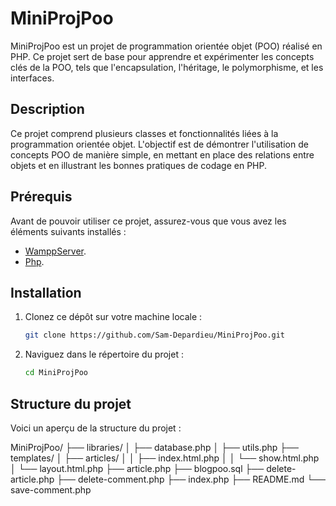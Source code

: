 # MiniProjPoo

MiniProjPoo est un projet de programmation orientée objet (POO) réalisé en PHP. Ce projet sert de base pour apprendre et expérimenter les concepts clés de la POO, tels que l'encapsulation, l'héritage, le polymorphisme, et les interfaces.

## Description

Ce projet comprend plusieurs classes et fonctionnalités liées à la programmation orientée objet. L'objectif est de démontrer l'utilisation de concepts POO de manière simple, en mettant en place des relations entre objets et en illustrant les bonnes pratiques de codage en PHP.

## Prérequis

Avant de pouvoir utiliser ce projet, assurez-vous que vous avez les éléments suivants installés :

- [WamppServer](https://sourceforge.net/projects/wampserver/files/WampServer%203/WampServer%203.0.0/wampserver3.3.7_x64.exe/download).
- [Php](https://www.php.net/downloads.php).

## Installation

1. Clonez ce dépôt sur votre machine locale :
   
   ```bash
   git clone https://github.com/Sam-Depardieu/MiniProjPoo.git
   ```

2. Naviguez dans le répertoire du projet :

   ```bash
   cd MiniProjPoo
   ```
   
## Structure du projet
Voici un aperçu de la structure du projet :

   MiniProjPoo/
    ├── libraries/
    │   ├── database.php
    │   ├── utils.php
    ├── templates/
    │   ├── articles/
    │   │   ├── index.html.php
    │   │   └── show.html.php
    │   └── layout.html.php
    ├── article.php
    ├── blogpoo.sql
    ├── delete-article.php
    ├── delete-comment.php
    ├── index.php
    ├── README.md
    └── save-comment.php  
    
